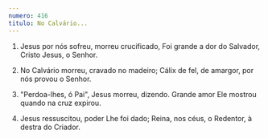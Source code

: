 ```yaml
---
numero: 416
titulo: No Calvário...
---
```

1. Jesus por nós sofreu, morreu crucificado,
   Foi grande a dor do Salvador, Cristo Jesus, o Senhor.

2. No Calvário morreu, cravado no madeiro;
   Cálix de fel, de amargor, por nós provou o Senhor.

3. "Perdoa-lhes, ó Pai", Jesus morreu, dizendo.
   Grande amor Ele mostrou quando na cruz expirou.

4. Jesus ressuscitou, poder Lhe foi dado;
   Reina, nos céus, o Redentor, à destra do Criador.

